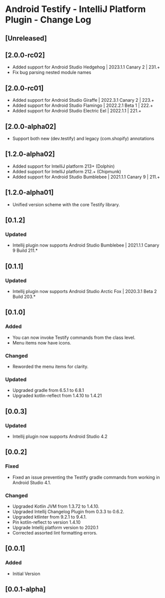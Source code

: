 # Android Testify - IntelliJ Platform Plugin - Change Log

## [Unreleased]

## [2.0.0-rc02]

- Added support for Android Studio Hedgehog | 2023.1.1 Canary 2 | 231.+
- Fix bug parsing nested module names


## [2.0.0-rc01]

- Added support for Android Studio Giraffe | 2022.3.1 Canary 2 | 223.+
- Added support for Android Studio Flamingo | 2022.2.1 Beta 1 | 222.+
- Added support for Android Studio Electric Eel | 2022.1.1 | 221.+

## [2.0.0-alpha02]

- Support both new (dev.testify) and legacy (com.shopify) annotations

## [1.2.0-alpha02]

- Added support for IntelliJ platform 213+ (Dolphin)
- Added support for IntelliJ platform 212.+ (Chipmunk)
- Added support for Android Studio Bumblebee | 2021.1.1 Canary 9 | 211.+
 
## [1.2.0-alpha01]

- Unified version scheme with the core Testify library.

## [0.1.2]

### Updated

- Intellij plugin now supports Android Studio Bumblebee | 2021.1.1 Canary 9
  Build 211.*

## [0.1.1]

### Updated

- Intellij plugin now supports Android Studio Arctic Fox | 2020.3.1 Beta 2
  Build 203.*

## [0.1.0]

### Added

- You can now invoke Testify commands from the class level.
- Menu items now have icons.

### Changed

- Reworded the menu items for clarity.

### Updated

- Upgraded gradle from 6.5.1 to 6.8.1
- Upgraded kotlin-reflect from 1.4.10 to 1.4.21

## [0.0.3]

### Updated

- Intellij plugin now supports Android Studio 4.2

## [0.0.2]

### Fixed

- Fixed an issue preventing the Testify gradle commands from working in Android Studio 4.1.

### Changed

- Upgraded Kotlin JVM from 1.3.72 to 1.4.10.
- Upgraded Intellij Changelog Plugin from 0.3.3 to 0.6.2.
- Upgraded ktlinter from 9.2.1 to 9.4.1.
- Pin kotlin-reflect to version 1.4.10
- Upgrade Intellij platform version to 2020.1
- Corrected assorted lint formatting errors.

## [0.0.1]

### Added

- Initial Version

## [0.0.1-alpha]
